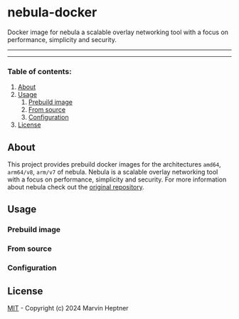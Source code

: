 # nebula-docker

Docker image for nebula a scalable overlay networking tool with a focus on performance, simplicity and security.

---


---

### Table of contents:

1. [About](#about)
2. [Usage](#usage)
    1. [Prebuild image](#prebuild-image)
    2. [From source](#from-source)
    3. [Configuration](#configuration) 
3. [License](License)

## About

This project provides prebuild docker images for the architectures `amd64`, `arm64/v8`, `arm/v7` of nebula.
Nebula is a scalable overlay networking tool with a focus on performance, simplicity and security.
For more information about nebula check out the [original repository](https://github.com/slackhq/nebula).

## Usage

### Prebuild image

### From source

### Configuration

## License

[MIT](License) - Copyright (c) 2024 Marvin Heptner
